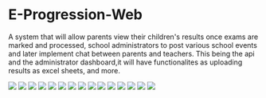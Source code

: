 # E-Progression-Web
A system that will allow parents view their children's results once exams are marked and processed, school administrators to post various school events and later implement chat between parents and teachers. This being the api and the administrator dashboard,it will have functionalites as uploading results as excel sheets, and more.

<img src="images/loginpage.png" >
  
<img src="images/passwordpage.png" >

<img src="images/registrationpage.png" >

<img src="images/homepage.png" >

<img src="images/adminpasspage.png" >

<img src="images/editpage.png" >

<img src="images/userpage.png" >

<img src="images/filepage.png" >

<img src="images/newspage.png" >

<img src="images/datapage.png" >

<img src="images/financepage.png" >

<img src="images/addfinancerecords.png" >

<img src="images/academicpage.png" >

<img src="images/reportspage.png" >

<img src="images/sendexam.png" >

